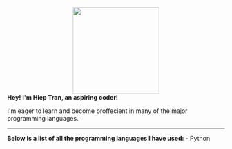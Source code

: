 
<div id="header" align="center">
  <img src="https://media.giphy.com/media/fwbZnTftCXVocKzfxR/giphy.gif" width="200"/>
</div>
<b>
  Hey! I'm Hiep Tran, an aspiring coder! 
</b>

I'm eager to learn and become proffecient in many of the major programming languages.

---

<b>
  Below is a list of all the programming languages I have used:
</b>
- Python

